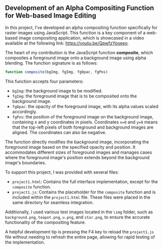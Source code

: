 ## Development of an Alpha Compositing Function for Web-based Image Editing
In this project, I've developed an alpha compositing function specifically for raster images using JavaScript. This function is a key component of a web-based image compositing application, which is showcased in a video available at the following link: https://youtu.be/QpwfzYpseeo.

The heart of my contribution is the JavaScript function **composite**, which composites a foreground image onto a background image using alpha blending. The function signature is as follows:

```javascript
function composite(bgImg, fgImg, fgOpac, fgPos)
```

This function accepts four parameters:

- `bgImg`: the background image to be modified.
- `fgImg`: the foreground image that is to be composited onto the background image.
- `fgOpac`: the opacity of the foreground image, with its alpha values scaled accordingly.
- `fgPos`: the position of the foreground image on the background image, containing x and y coordinates in pixels. Coordinates `x=0` and `y=0` means that the top-left pixels of both foreground and background images are aligned. The coordinates can also be negative.

The function directly modifies the background image, incorporating the foreground image based on the specified opacity and position. It accommodates different sizes of foreground images and manages cases where the foreground image's position extends beyond the background image's boundaries.

To support this project, I was provided with several files:

- `project1.html`: Contains the full interface implementation, except for the `composite` function.
- `project1.js`: Contains the placeholder for the `composite` function and is included within the `project1.html` file. These files were placed in the same directory for seamless integration.

Additionally, I used various test images located in the `\img` folder, such as `background.png`, `teapot.png`, `u.png`, and `star.png`, to ensure the accurate functionality of the compositing feature.

A helpful development tip is pressing the F4 key to reload the `project1.js` file without needing to refresh the entire page, allowing for rapid testing of the implementation.
